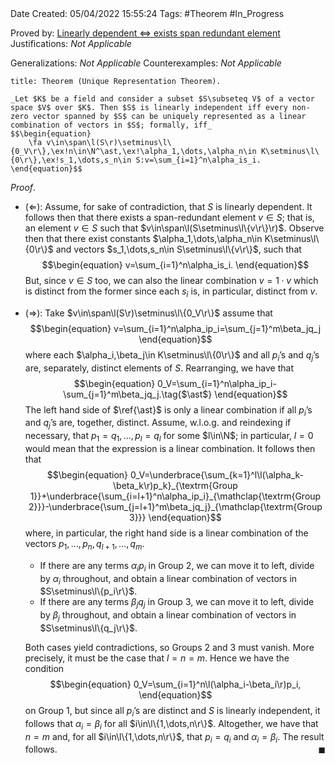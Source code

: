 <br />
<br />

Date Created: 05/04/2022 15:55:24
Tags: #Theorem #In_Progress

Proved by: [Linearly dependent $\Leftrightarrow$ exists span redundant element](Linearly%20dependent%20iff%20exists%20span%20redundant%20element.md)
Justifications: _Not Applicable_

Generalizations: _Not Applicable_
Counterexamples: _Not Applicable_

``` ad-Theorem
title: Theorem (Unique Representation Theorem).

_Let $K$ be a field and consider a subset $S\subseteq V$ of a vector space $V$ over $K$. Then $S$ is linearly independent iff every non-zero vector spanned by $S$ can be uniquely represented as a linear combination of vectors in $S$; formally, iff_
$$\begin{equation}
    \fa v\in\span\l(S\r)\setminus\l\{0_V\r\},\ex!n\in\N^\ast,\ex!\alpha_1,\dots,\alpha_n\in K\setminus\l\{0\r\},\ex!s_1,\dots,s_n\in S:v=\sum_{i=1}^n\alpha_is_i.
\end{equation}$$

```

_Proof_.
* ($\Leftarrow$): Assume, for sake of contradiction, that $S$ is linearly dependent. It follows then that there exists a span-redundant element $v\in S$; that is, an element $v\in S$ such that $v\in\span\l(S\setminus\l\{v\r\}\r)$. Observe then that there exist constants $\alpha_1,\dots,\alpha_n\in K\setminus\l\{0\r\}$ and vectors $s_1,\dots,s_n\in S\setminus\l\{v\r\}$, such that
$$\begin{equation}
    v=\sum_{i=1}^n\alpha_is_i.
\end{equation}$$
But, since $v\in S$ too, we can also the linear combination $v=1\cdot v$ which is distinct from the former since each $s_i$ is, in particular, distinct from $v$.

* ($\Rightarrow$): Take $v\in\span\l(S\r)\setminus\l\{0_V\r\}$ assume that
$$\begin{equation}
    v=\sum_{i=1}^n\alpha_ip_i=\sum_{j=1}^m\beta_jq_j
\end{equation}$$
where each $\alpha_i,\beta_j\in K\setminus\l\{0\r\}$ and all $p_i\textrm{'}$s and $q_j\textrm{'}$s are, separately, distinct elements of $S$. Rearranging, we have that
$$\begin{equation}
    0_V=\sum_{i=1}^n\alpha_ip_i-\sum_{j=1}^m\beta_jq_j.\tag{$\ast$}
\end{equation}$$
The left hand side of $\ref{\ast}$ is only a linear combination if all $p_i\textrm{'}$s and $q_j\textrm{'}$s are, together, distinct. Assume, w.l.o.g. and reindexing if necessary, that $p_1=q_1,\dots,p_l=q_l$ for some $l\in\N$; in particular, $l=0$ would mean that the expression is a linear combination. It follows then that
$$\begin{equation}
    0_V=\underbrace{\sum_{k=1}^l\l(\alpha_k-\beta_k\r)p_k}_{\textrm{Group 1}}+\underbrace{\sum_{i=l+1}^n\alpha_ip_i}_{\mathclap{\textrm{Group 2}}}-\underbrace{\sum_{j=l+1}^m\beta_jq_j}_{\mathclap{\textrm{Group 3}}}
\end{equation}$$
where, in particular, the right hand side is a linear combination of the vectors $p_1,\dots,p_n,q_{l+1},\dots,q_m$.
  * If there are any terms $\alpha_ip_i$ in Group 2, we can move it to left, divide by $\alpha_i$ throughout, and obtain a linear combination of vectors in $S\setminus\l\{p_i\r\}$.
  * If there are any terms $\beta_jq_j$ in Group 3, we can move it to left, divide by $\beta_j$ throughout, and obtain a linear combination of vectors in $S\setminus\l\{q_j\r\}$.

  Both cases yield contradictions, so Groups 2 and 3 must vanish. More precisely, it must be the case that $l=n=m$. Hence we have the condition
$$\begin{equation}
    0_V=\sum_{i=1}^n\l(\alpha_i-\beta_i\r)p_i,
\end{equation}$$
on Group 1, but since all $p_i\textrm{'}$s are distinct and $S$ is linearly independent, it follows that $\alpha_i=\beta_i$ for all $i\in\l\{1,\dots,n\r\}$. Altogether, we have that $n=m$ and, for all $i\in\l\{1,\dots,n\r\}$, that $p_i=q_i$ and $\alpha_i=\beta_i$. The result follows.<span style="float:right;">$\blacksquare$</span>
